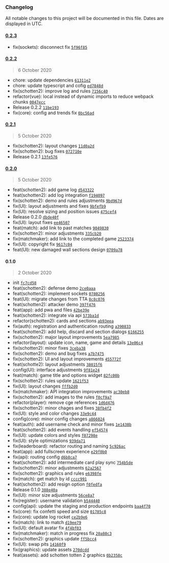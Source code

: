 ### Changelog

All notable changes to this project will be documented in this file. Dates are displayed in UTC.

#### [0.2.3](https://github.com/Cmacu/Pulse.Frontend/compare/0.2.2...0.2.3)

- fix(sockets): disconnect fix [`5f96f85`](https://github.com/Cmacu/Pulse.Frontend/commit/5f96f85ca6458b61e94e580bc0feae7ede9d305f)

#### [0.2.2](https://github.com/Cmacu/Pulse.Frontend/compare/0.2.1...0.2.2)

> 6 October 2020

- chore: update dependencies [`61311e2`](https://github.com/Cmacu/Pulse.Frontend/commit/61311e227b7866c97a61364bcdadca905fc15044)
- chore: update typescript and cofig [`ed7848d`](https://github.com/Cmacu/Pulse.Frontend/commit/ed7848d983088ed9d941017d4bc600ce917bdd2e)
- fix(schotten2): improve log and rules [`7156c40`](https://github.com/Cmacu/Pulse.Frontend/commit/7156c40a80a5e36821597a0aa3ce33fa8a62d00b)
- refactor(vue): local instead of dynamic imports to reduce webpack chunks [`0047ecc`](https://github.com/Cmacu/Pulse.Frontend/commit/0047eccf6c0eefff974ccdc8951a4d3a41bcbfa8)
- Release 0.2.2 [`11be193`](https://github.com/Cmacu/Pulse.Frontend/commit/11be193b846509200da9919d777a8ab318cbe256)
- fix(core): config and trends fix [`0bc56ad`](https://github.com/Cmacu/Pulse.Frontend/commit/0bc56adaaef80a520aafedb2dfb01f2103227935)

#### [0.2.1](https://github.com/Cmacu/Pulse.Frontend/compare/0.2.0...0.2.1)

> 5 October 2020

- fix(schotten2): layout changes [`11d0a2d`](https://github.com/Cmacu/Pulse.Frontend/commit/11d0a2d8ffbe25e502a2e2b6d8a884e29caefde3)
- fix(schotten2): bug fixes [`072710e`](https://github.com/Cmacu/Pulse.Frontend/commit/072710e4ace78414c72a34105fb36670dff356eb)
- Release 0.2.1 [`13fe576`](https://github.com/Cmacu/Pulse.Frontend/commit/13fe576d3653f2c182ff2be7dccfac0831de9fb2)

#### [0.2.0](https://github.com/Cmacu/Pulse.Frontend/compare/0.1.0...0.2.0)

> 5 October 2020

- feat(schotten2): add game log [`d543322`](https://github.com/Cmacu/Pulse.Frontend/commit/d5433227fe0537b5b86934d4da537ab8f64a335f)
- feat(schotten2): add log integration [`f194097`](https://github.com/Cmacu/Pulse.Frontend/commit/f194097f831b2e87e100f2f636883f758c7afe28)
- fix(schotten2): demo and rules adjustments [`9bd967d`](https://github.com/Cmacu/Pulse.Frontend/commit/9bd967db8b4ad98118d750f5598a6d59397e8d34)
- fix(UI): layout adjustments and fixes [`9bfefb9`](https://github.com/Cmacu/Pulse.Frontend/commit/9bfefb9ace23aebffb3f9803d3d1657dd97d1d07)
- fix(UI): resolve sizing and position issues [`475cef4`](https://github.com/Cmacu/Pulse.Frontend/commit/475cef4a66d62ee3a0b668077c59c5766019895b)
- Release 0.2.0 [`dbde40f`](https://github.com/Cmacu/Pulse.Frontend/commit/dbde40f8420f3b779591318d0a9edb3da4981d43)
- fix(UI): layout fixes [`ee46507`](https://github.com/Cmacu/Pulse.Frontend/commit/ee46507888a032185a244918c5a402884323526c)
- feat(match): add link to past matches [`9049830`](https://github.com/Cmacu/Pulse.Frontend/commit/9049830d5582d1ff793c8d458f6d0d0ba9f48a99)
- fix(schotten2): minor adjustments [`335cb20`](https://github.com/Cmacu/Pulse.Frontend/commit/335cb204d0706e82f32ad400e97ced61d12c3ef4)
- fix(matchmaker): add link to the completed game [`2523374`](https://github.com/Cmacu/Pulse.Frontend/commit/25233743b9d852d8411ce89e70781a62f402ed88)
- fix(UI): copyright fix [`9617c04`](https://github.com/Cmacu/Pulse.Frontend/commit/9617c048ba5a9815ae15cb10fd61524b2bbe97dd)
- feat(UI): new damaged wall sections design [`0709a78`](https://github.com/Cmacu/Pulse.Frontend/commit/0709a782562c2fdefa22847e148cff8cb26f8997)

#### 0.1.0

> 2 October 2020

- init [`fc7cd58`](https://github.com/Cmacu/Pulse.Frontend/commit/fc7cd581aec805891ec7cf0400ef1d03241e341d)
- feat(schotten2): defense demo [`2ce0aaa`](https://github.com/Cmacu/Pulse.Frontend/commit/2ce0aaa9f1147d37fe6c02ab35fedd1581a84dd7)
- feat(schotten2): implement sockets [`0780256`](https://github.com/Cmacu/Pulse.Frontend/commit/0780256b52a27ad49953f44aba4d7a09113668e5)
- feat(UI): migrate changes from TTA [`8c8c076`](https://github.com/Cmacu/Pulse.Frontend/commit/8c8c0761cdcacc0ba5f3c8f64c218c66b5caef4a)
- feat(schotten2): attacker demo [`397f476`](https://github.com/Cmacu/Pulse.Frontend/commit/397f4765677cb37e329ba1d35ae27954cdbd12af)
- feat(app): add pwa and files [`42be39e`](https://github.com/Cmacu/Pulse.Frontend/commit/42be39eb5789f77635a648287413c5fd153ac7e3)
- feat(schotten2): integrate via api [`573ba1d`](https://github.com/Cmacu/Pulse.Frontend/commit/573ba1dc030daece906e0465c659572c485395b0)
- refactor(schotten2): cards and sections [`ab93eea`](https://github.com/Cmacu/Pulse.Frontend/commit/ab93eeaea0e1e5c4974efbd542db199e093f6db8)
- fix(auth): registration and authentication routing [`a390833`](https://github.com/Cmacu/Pulse.Frontend/commit/a3908338d8414e0ebf4c87330b40e0730bb46d5f)
- feat(schotten2): add help, discard and section dialogs [`6166255`](https://github.com/Cmacu/Pulse.Frontend/commit/61662556a61594778bd34ff32e2f5fddadcb84f6)
- fix(schotten2): major layout improvements [`5ea7985`](https://github.com/Cmacu/Pulse.Frontend/commit/5ea7985370b36af320a4c4579fe3fe4d52fa20f4)
- refactor(layout): update icon, name, game and details [`13e06c4`](https://github.com/Cmacu/Pulse.Frontend/commit/13e06c446a1f7a8cdc6b9687a7de8894f913c0dd)
- fix(schotten2): minor fixes [`3ceba38`](https://github.com/Cmacu/Pulse.Frontend/commit/3ceba38ad39fdddf7a6cc32a2f8bcb0d8afb28ab)
- fix(schotten2): demo and bug fixes [`a7b7475`](https://github.com/Cmacu/Pulse.Frontend/commit/a7b747567acf5b83e656183efaabf4840525fac6)
- fix(schotten2): UI and layout improvements [`455772f`](https://github.com/Cmacu/Pulse.Frontend/commit/455772f81c64ba0991a2a5aa0c5491eecd2da88d)
- feat(schotte2): layout adjustments [`38015f6`](https://github.com/Cmacu/Pulse.Frontend/commit/38015f6488fb16cebe96a7604649f082703affed)
- config(UI): interface adjustments [`9f81e24`](https://github.com/Cmacu/Pulse.Frontend/commit/9f81e24eef7dc17d0bd44dff8cd801d7edfbde68)
- feat(match): game title and options widget [`82fc00b`](https://github.com/Cmacu/Pulse.Frontend/commit/82fc00b3347ab8d422280c3edcf48301ab6535e9)
- fix(schotten2): rules update [`1621f53`](https://github.com/Cmacu/Pulse.Frontend/commit/1621f5318faf54eb4cb97fac0c40a83af21eb8f5)
- fix(UI): layout changes [`fffb2d0`](https://github.com/Cmacu/Pulse.Frontend/commit/fffb2d0995fc42d0f6fec49e31d649520d397510)
- fix(matchmaker): API integration improvements [`ac30eb8`](https://github.com/Cmacu/Pulse.Frontend/commit/ac30eb8eaba778c4b3aa3fe9d4e9d09c8469ab9a)
- fix(schotten2): add images to the rules [`f0cf9a7`](https://github.com/Cmacu/Pulse.Frontend/commit/f0cf9a7a2e59fc623ad98f22d4756e91bf00345a)
- refactor(player): remove cge references [`1d6d476`](https://github.com/Cmacu/Pulse.Frontend/commit/1d6d476e152585473af2e2afc0a2d73e8092e347)
- fix(schotten2): minor chages and fixes [`38fb4f2`](https://github.com/Cmacu/Pulse.Frontend/commit/38fb4f29f72cb4f713e4ed204c4708c754855813)
- fix(UI): style and color changes [`33e9c44`](https://github.com/Cmacu/Pulse.Frontend/commit/33e9c44cef275417b63707f5dca7a744051cf113)
- config(core): minor config changes [`a866024`](https://github.com/Cmacu/Pulse.Frontend/commit/a8660248471ea0f61f0b15cd4762739275e901fa)
- feat(auth): add username check and minor fixes [`1e1438b`](https://github.com/Cmacu/Pulse.Frontend/commit/1e1438b5c1981ca5082c1e94ec082f01d883b405)
- feat(schotten2): add events handling [`ef54574`](https://github.com/Cmacu/Pulse.Frontend/commit/ef5457487c585176818fddf98516f0253755546a)
- fix(UI): update colors and styles [`f07298e`](https://github.com/Cmacu/Pulse.Frontend/commit/f07298ed61fa0b62c1da21458bc77a01f4ce15d6)
- fix(UI): style optimizations [`939da71`](https://github.com/Cmacu/Pulse.Frontend/commit/939da7168993f963afca86b9a415b56dc29a8d6f)
- fix(leaderboard): refactor routing and naming [`5c926ac`](https://github.com/Cmacu/Pulse.Frontend/commit/5c926ac3eac451bd417efca7432f3f54ac397a02)
- feat(app): add fullscreen experience [`e29f0b0`](https://github.com/Cmacu/Pulse.Frontend/commit/e29f0b059496217c3213927da98b415799dc0f0e)
- fix(api): routing config [`d6b8ca7`](https://github.com/Cmacu/Pulse.Frontend/commit/d6b8ca7d3bbd0dbd6b89d5db7bbb8bf370e4586c)
- feat(schotten2): add intermediate card play sync [`754b5de`](https://github.com/Cmacu/Pulse.Frontend/commit/754b5de068986914c7e85c576f7046a8bdb54678)
- fix(schotten2): minor adjustments [`62a2567`](https://github.com/Cmacu/Pulse.Frontend/commit/62a25677e81d7e93a512aee4fd28400d225be80b)
- fix(schotten2): graphics and rules [`e6398fe`](https://github.com/Cmacu/Pulse.Frontend/commit/e6398fe2a17ea73b7adcd3fb423404398e226d58)
- fix(match): get match by id [`cccc991`](https://github.com/Cmacu/Pulse.Frontend/commit/cccc9914ecc5d0d4eb1256669ae9f33edf777424)
- feat(schotten2): add resign option [`f0fedfa`](https://github.com/Cmacu/Pulse.Frontend/commit/f0fedfa67954eaee2abf5c7a0db64af37763ef39)
- Release 0.1.0 [`388e40a`](https://github.com/Cmacu/Pulse.Frontend/commit/388e40ad11b651cca9ef01a23ac04b5b4f53d249)
- fix(UI): minor size adjustments [`56ce8a7`](https://github.com/Cmacu/Pulse.Frontend/commit/56ce8a7ad3317c91c21fa6ee5f6cc378551c2898)
- fix(register): username validation [`b544440`](https://github.com/Cmacu/Pulse.Frontend/commit/b54444025462a0ae36b8e4a4a6a767c3592b8524)
- config(api): update the staging and production endpoints [`baa4f70`](https://github.com/Cmacu/Pulse.Frontend/commit/baa4f70316f5c07468ddecc7dde809d2b71eefa1)
- fix(core): fix confetti speed and size [`01785c8`](https://github.com/Cmacu/Pulse.Frontend/commit/01785c8a98888bf18375c176e82c402caddd9908)
- fix(core): update log rocket [`ce2b9e6`](https://github.com/Cmacu/Pulse.Frontend/commit/ce2b9e6cbd30480332709f9ae39e8132037fe58c)
- fix(match): link to match [`d19ee79`](https://github.com/Cmacu/Pulse.Frontend/commit/d19ee7940cf1f436639eb28e9b503103a85fc2c6)
- fix(UI): default avatar fix [`4f4bf03`](https://github.com/Cmacu/Pulse.Frontend/commit/4f4bf03784c1ce49722d6bfafc8f59c1a873b69d)
- fix(matchmaker): match in progress fix [`20a80c3`](https://github.com/Cmacu/Pulse.Frontend/commit/20a80c3b3698d3376136e63ac5b1287301120e65)
- fix(schotten2): graphics update [`ff5bcc4`](https://github.com/Cmacu/Pulse.Frontend/commit/ff5bcc485a9f2832b0b490ffca51410a4a3be10d)
- fix(UI): swap pits [`14160f9`](https://github.com/Cmacu/Pulse.Frontend/commit/14160f99ef9c500e535e0e10e22f52f16aa07c18)
- fix(graphics): update assets [`270dcdd`](https://github.com/Cmacu/Pulse.Frontend/commit/270dcdd67458c079f403150709acdef72f989dd0)
- feat(assets): add schotten totten 2 graphics [`0b2358c`](https://github.com/Cmacu/Pulse.Frontend/commit/0b2358c5fa26ed5bfade8bd06a2a6a979c7fdab8)
